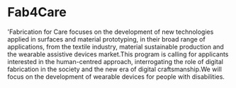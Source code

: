 # Fab4Care
'Fabrication for Care focuses on the development of new technologies applied in surfaces and material prototyping, in their broad range of applications, from the textile industry, material sustainable production and the wearable assistive devices market.This program is calling for applicants interested in the human-centred approach, interrogating the role of digital fabrication in the society and the new era of digital craftsmanship.We will focus on the development of wearable devices for people with disabilities. 
